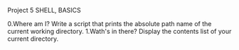 Project 5 SHELL, BASICS

0.Where am I?
	Write a script that prints the absolute path name of the current working directory.
1.Wath's in there?
	Display the contents list of your current directory.
